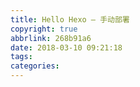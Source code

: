 ```yaml
---
title: Hello Hexo — 手动部署
copyright: true
abbrlink: 268b91a6
date: 2018-03-10 09:21:18
tags:
categories:
---
```


